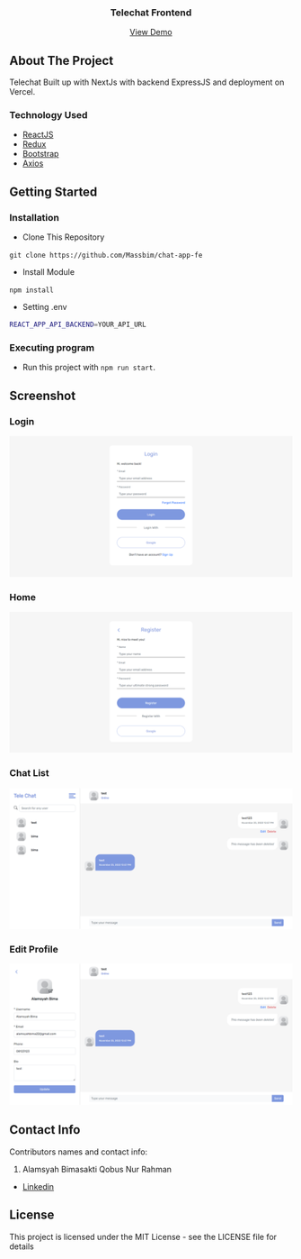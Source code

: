 <h3 align="center">Telechat Frontend</h3>
<p align="center">
  <a href="http://chat-app-fe-sigma.vercel.app/">View Demo</a>
</p>

<!-- ABOUT THE PROJECT -->

## About The Project

Telechat Built up with NextJs with backend ExpressJS and deployment on Vercel.

### Technology Used

- [ReactJS](https://reactjs.org/)
- [Redux](https://redux.js.org/)
- [Bootstrap](https://getbootstrap.com/)
- [Axios](https://github.com/axios/axios)

<!-- GETTING STARTED -->

## Getting Started

### Installation

- Clone This Repository

`git clone https://github.com/Massbim/chat-app-fe`

- Install Module

`npm install`

- Setting .env

```bash
REACT_APP_API_BACKEND=YOUR_API_URL
```

### Executing program

- Run this project with `npm run start`.

<!-- SCREENSHOT -->

## Screenshot

### Login

<img src="./readme/Telechat-1.png" />

### Home

<img src="./readme/Telechat-2.png" />

### Chat List

<img src="./readme/Telechat-3.png" />

### Edit Profile

<img src="./readme/Telechat-4.png" />

<!-- CONTACT INFO -->

## Contact Info

Contributors names and contact info:

1. Alamsyah Bimasakti Qobus Nur Rahman

- [Linkedin](https://www.linkedin.com/in/alamsyahbimasakti)

## License

This project is licensed under the MIT License - see the LICENSE file for details
